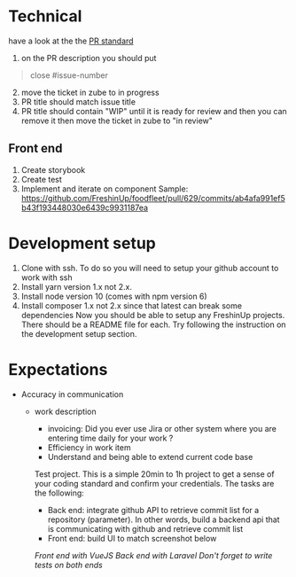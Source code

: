 

# Technical
have a look at the the [PR standard](https://github.com/FreshinUp/fresh-platform/blob/master/docs/pull-request-standards.md)
1. on the PR description you should put 
> close #issue-number
2. move the ticket in zube to in progress
3. PR title should match issue title
4. PR title should contain "WIP" until it is ready for review and then you can remove it then move the ticket in zube to "in review"

## Front end 
1. Create storybook
2. Create test
2. Implement and iterate on component
Sample: https://github.com/FreshinUp/foodfleet/pull/629/commits/ab4afa991ef5b43f193448030e6439c9931187ea

# Development setup
1. Clone with ssh. To do so you will need to setup your github account to work with ssh
2. Install yarn version 1.x not 2.x.
3. Install node version 10 (comes with npm version 6)
4. Install composer 1.x not 2.x since that latest can break some dependencies
Now you should be able to setup any FreshinUp projects. There should be a README file for each. Try following the instruction on the development setup section.  

# Expectations
- Accuracy in communication
  * work description
    * invoicing: Did you ever use Jira or other system where you are entering time daily for your work ?
    - Efficiency in work item
    - Understand and being able to extend current code base

    Test project. This is a simple 20min to 1h project to get a sense of your coding standard and confirm your credentials. The tasks are the following:
    - Back end: integrate github API to retrieve commit list for a repository (parameter). In other words, build a backend api that is communicating with github and retrieve commit list
    - Front end: build UI to match screenshot below

    *Front end with VueJS*
    *Back end with Laravel*
    *Don't forget to write tests on both ends*
